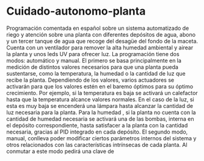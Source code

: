 # Cuidado-autonomo-planta
Programación comentada en español sobre un sistema automatizado de riego y atención sobre una planta con diferentes depósitos de agua, abono y un tercer tanque de agua que recoge del desagüe del fondo de la maceta. Cuenta con un ventilador para remover la alta humedad ambiental y airear la planta y unos leds UV para ofrecer luz.
La programación tiene dos modos: automático y manual. El primero se basa principalmente en la medición de distintos valores necesarios para que una planta pueda sustentarse, como la temperatura, la humedad o la cantidad de luz que recibe la planta. Dependiendo de los valores, varios actuadores se activarán para que los valores estén en el baremo óptimos para su óptimo crecimiento. Por ejemplo, si la temperatura es baja se activará un calefactor hasta que la temperatura alcance valores normales. En el caso de la luz, si esta es muy baja se encenderá una lámpara hasta alcanzar la cantidad de luz necesaria para la planta. Para la humedad , si la planta no cuenta con la cantidad de humedad necesaria se activará una de las bombas, interna en el depósito correspondiente, hasta satisfacer a la planta con la cantidad necesaria, gracias al PID integrado en cada depósito.
El segundo modo, manual, conlleva poder modificar ciertos parámetros internos del sistema y otros relacionados con las características intrínsecas de cada planta. Al conmutar a este modo pedirá una clave de 
